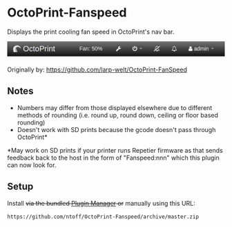 # OctoPrint-Fanspeed

Displays the print cooling fan speed in OctoPrint's nav bar.

![screenshot](./extras/assets/img/plugins/fanspeed/navbar.png)

Originally by: https://github.com/larp-welt/OctoPrint-FanSpeed

## Notes

* Numbers may differ from those displayed elsewhere due to different methods of rounding (i.e. round up, round down, ceiling or floor based rounding)
* Doesn't work with SD prints because the gcode doesn't pass through OctoPrint\*

\*May work on SD prints if your printer runs Repetier firmware as that sends feedback back to the host in the form of "Fanspeed:nnn" which this plugin can now look for.

## Setup

Install ~~via the bundled [Plugin Manager](https://github.com/foosel/OctoPrint/wiki/Plugin:-Plugin-Manager)
or~~ manually using this URL:

    https://github.com/ntoff/OctoPrint-Fanspeed/archive/master.zip

